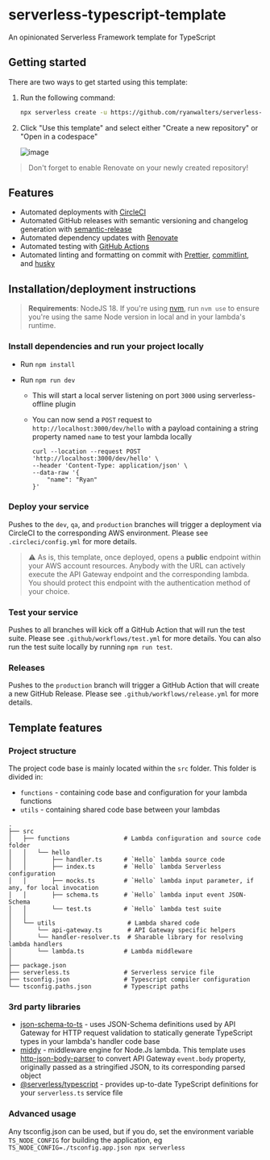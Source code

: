 # serverless-typescript-template

An opinionated Serverless Framework template for TypeScript

## Getting started

There are two ways to get started using this template:

1. Run the following command:
   ```bash
   npx serverless create -u https://github.com/ryanwalters/serverless-typescript-template -p <project-name>
   ```
2. Click "Use this template" and select either "Create a new repository" or "Open in a codespace"

   ![image](https://user-images.githubusercontent.com/881783/235012375-7ced7c1f-ad8c-44b9-8378-d1f5b3d23762.png)

> Don't forget to enable Renovate on your newly created repository!

## Features

- Automated deployments with [CircleCI](https://circleci.com/)
- Automated GitHub releases with semantic versioning and changelog generation with [semantic-release](https://github.com/semantic-release/semantic-release)
- Automated dependency updates with [Renovate](https://www.mend.io/renovate/)
- Automated testing with [GitHub Actions](https://docs.github.com/en/actions)
- Automated linting and formatting on commit with [Prettier](https://prettier.io/), [commitlint](https://commitlint.js.org/#/), and [husky](https://typicode.github.io/husky/)

## Installation/deployment instructions

> **Requirements**: NodeJS 18. If you're using [nvm](https://github.com/nvm-sh/nvm), run `nvm use` to ensure you're using the same Node version in local and in your lambda's runtime.

### Install dependencies and run your project locally

- Run `npm install`
- Run `npm run dev`

  - This will start a local server listening on port `3000` using serverless-offline plugin
  - You can now send a `POST` request to `http://localhost:3000/dev/hello` with a payload containing a string property named `name` to test your lambda locally

    ```
    curl --location --request POST 'http://localhost:3000/dev/hello' \
    --header 'Content-Type: application/json' \
    --data-raw '{
        "name": "Ryan"
    }'
    ```

### Deploy your service

Pushes to the `dev`, `qa`, and `production` branches will trigger a deployment via CircleCI to the corresponding AWS environment. Please see `.circleci/config.yml` for more details.

> :warning: As is, this template, once deployed, opens a **public** endpoint within your AWS account resources. Anybody with the URL can actively execute the API Gateway endpoint and the corresponding lambda. You should protect this endpoint with the authentication method of your choice.

### Test your service

Pushes to all branches will kick off a GitHub Action that will run the test suite. Please see `.github/workflows/test.yml` for more details. You can also run the test suite locally by running `npm run test`.

### Releases

Pushes to the `production` branch will trigger a GitHub Action that will create a new GitHub Release. Please see `.github/workflows/release.yml` for more details.

## Template features

### Project structure

The project code base is mainly located within the `src` folder. This folder is divided in:

- `functions` - containing code base and configuration for your lambda functions
- `utils` - containing shared code base between your lambdas

```
.
├── src
│   ├── functions               # Lambda configuration and source code folder
│   │   └── hello
│   │       ├── handler.ts      # `Hello` lambda source code
│   │       ├── index.ts        # `Hello` lambda Serverless configuration
│   │       ├── mocks.ts        # `Hello` lambda input parameter, if any, for local invocation
│   │       ├── schema.ts       # `Hello` lambda input event JSON-Schema
│   │       └── test.ts         # `Hello` lambda test suite
│   │
│   └── utils                    # Lambda shared code
│       └── api-gateway.ts       # API Gateway specific helpers
│       └── handler-resolver.ts  # Sharable library for resolving lambda handlers
│       └── lambda.ts           # Lambda middleware
│
├── package.json
├── serverless.ts               # Serverless service file
├── tsconfig.json               # Typescript compiler configuration
└── tsconfig.paths.json         # Typescript paths
```

### 3rd party libraries

- [json-schema-to-ts](https://github.com/ThomasAribart/json-schema-to-ts) - uses JSON-Schema definitions used by API Gateway for HTTP request validation to statically generate TypeScript types in your lambda's handler code base
- [middy](https://github.com/middyjs/middy) - middleware engine for Node.Js lambda. This template uses [http-json-body-parser](https://github.com/middyjs/middy/tree/master/packages/http-json-body-parser) to convert API Gateway `event.body` property, originally passed as a stringified JSON, to its corresponding parsed object
- [@serverless/typescript](https://github.com/serverless/typescript) - provides up-to-date TypeScript definitions for your `serverless.ts` service file

### Advanced usage

Any tsconfig.json can be used, but if you do, set the environment variable `TS_NODE_CONFIG` for building the application, eg `TS_NODE_CONFIG=./tsconfig.app.json npx serverless`
